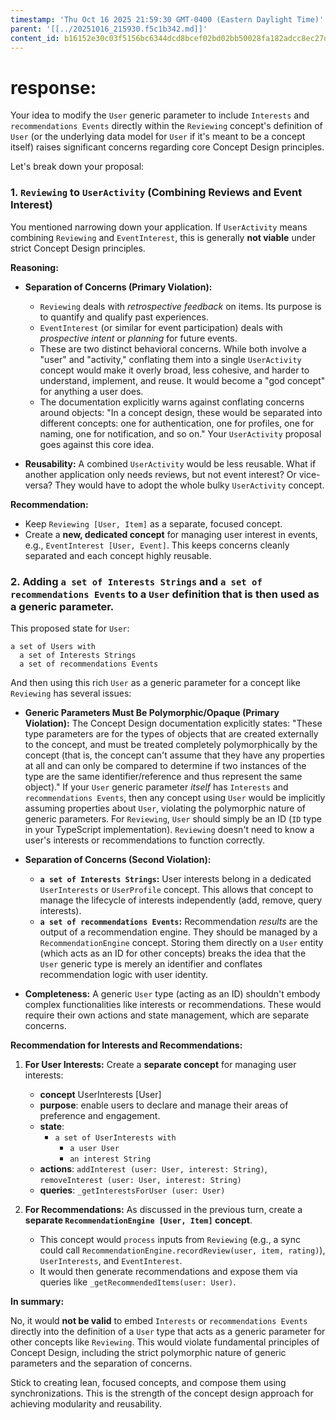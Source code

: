 ```yaml
---
timestamp: 'Thu Oct 16 2025 21:59:30 GMT-0400 (Eastern Daylight Time)'
parent: '[[../20251016_215930.f5c1b342.md]]'
content_id: b16152e30c03f5156bc6344dcd8bcef02bd02bb50028fa182adcc8ec27dc1ffe
---
```


# response:

Your idea to modify the `User` generic parameter to include `Interests` and `recommendations Events` directly within the `Reviewing` concept's definition of `User` (or the underlying data model for `User` if it's meant to be a concept itself) raises significant concerns regarding core Concept Design principles.

Let's break down your proposal:

### 1. `Reviewing` to `UserActivity` (Combining Reviews and Event Interest)

You mentioned narrowing down your application. If `UserActivity` means combining `Reviewing` and `EventInterest`, this is generally **not viable** under strict Concept Design principles.

**Reasoning:**

* **Separation of Concerns (Primary Violation):**
  * `Reviewing` deals with *retrospective feedback* on items. Its purpose is to quantify and qualify past experiences.
  * `EventInterest` (or similar for event participation) deals with *prospective intent* or *planning* for future events.
  * These are two distinct behavioral concerns. While both involve a "user" and "activity," conflating them into a single `UserActivity` concept would make it overly broad, less cohesive, and harder to understand, implement, and reuse. It would become a "god concept" for anything a user does.
  * The documentation explicitly warns against conflating concerns around objects: "In a concept design, these would be separated into different concepts: one for authentication, one for profiles, one for naming, one for notification, and so on." Your `UserActivity` proposal goes against this core idea.

* **Reusability:** A combined `UserActivity` would be less reusable. What if another application only needs reviews, but not event interest? Or vice-versa? They would have to adopt the whole bulky `UserActivity` concept.

**Recommendation:**

* Keep `Reviewing [User, Item]` as a separate, focused concept.
* Create a **new, dedicated concept** for managing user interest in events, e.g., `EventInterest [User, Event]`. This keeps concerns cleanly separated and each concept highly reusable.

### 2. Adding `a set of Interests Strings` and `a set of recommendations Events` to a `User` definition that is then used as a generic parameter.

This proposed state for `User`:

```
a set of Users with
  a set of Interests Strings
  a set of recommendations Events
```

And then using this rich `User` as a generic parameter for a concept like `Reviewing` has several issues:

* **Generic Parameters Must Be Polymorphic/Opaque (Primary Violation):**
  The Concept Design documentation explicitly states: "These type parameters are for the types of objects that are created externally to the concept, and must be treated completely polymorphically by the concept (that is, the concept can't assume that they have any properties at all and can only be compared to determine if two instances of the type are the same identifier/reference and thus represent the same object)."
  If your `User` generic parameter *itself* has `Interests` and `recommendations Events`, then any concept using `User` would be implicitly assuming properties about `User`, violating the polymorphic nature of generic parameters. For `Reviewing`, `User` should simply be an ID (`ID` type in your TypeScript implementation). `Reviewing` doesn't need to know a user's interests or recommendations to function correctly.

* **Separation of Concerns (Second Violation):**
  * **`a set of Interests Strings`:** User interests belong in a dedicated `UserInterests` or `UserProfile` concept. This allows that concept to manage the lifecycle of interests independently (add, remove, query interests).
  * **`a set of recommendations Events`:** Recommendation *results* are the output of a recommendation engine. They should be managed by a `RecommendationEngine` concept. Storing them directly on a `User` entity (which acts as an ID for other concepts) breaks the idea that the `User` generic type is merely an identifier and conflates recommendation logic with user identity.

* **Completeness:** A generic `User` type (acting as an ID) shouldn't embody complex functionalities like interests or recommendations. These would require their own actions and state management, which are separate concerns.

**Recommendation for Interests and Recommendations:**

1. **For User Interests:** Create a **separate concept** for managing user interests:
   * **concept** UserInterests \[User]
   * **purpose**: enable users to declare and manage their areas of preference and engagement.
   * **state**:
     * `a set of UserInterests with`
       * `a user User`
       * `an interest String`
   * **actions**: `addInterest (user: User, interest: String)`, `removeInterest (user: User, interest: String)`
   * **queries**: `_getInterestsForUser (user: User)`

2. **For Recommendations:** As discussed in the previous turn, create a **separate `RecommendationEngine [User, Item]` concept**.
   * This concept would `process` inputs from `Reviewing` (e.g., a sync could call `RecommendationEngine.recordReview(user, item, rating)`), `UserInterests`, and `EventInterest`.
   * It would then generate recommendations and expose them via queries like `_getRecommendedItems(user: User)`.

**In summary:**

No, it would **not be valid** to embed `Interests` or `recommendations Events` directly into the definition of a `User` type that acts as a generic parameter for other concepts like `Reviewing`. This would violate fundamental principles of Concept Design, including the strict polymorphic nature of generic parameters and the separation of concerns.

Stick to creating lean, focused concepts, and compose them using synchronizations. This is the strength of the concept design approach for achieving modularity and reusability.
